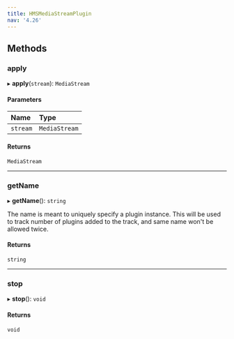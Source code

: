 ```yaml
---
title: HMSMediaStreamPlugin
nav: '4.26'
---
```


## Methods

### apply

▸ **apply**(`stream`): `MediaStream`

#### Parameters

| Name     | Type          |
| :------- | :------------ |
| `stream` | `MediaStream` |

#### Returns

`MediaStream`

---

### getName

▸ **getName**(): `string`

The name is meant to uniquely specify a plugin instance. This will be used to track number of plugins
added to the track, and same name won't be allowed twice.

#### Returns

`string`

---

### stop

▸ **stop**(): `void`

#### Returns

`void`
